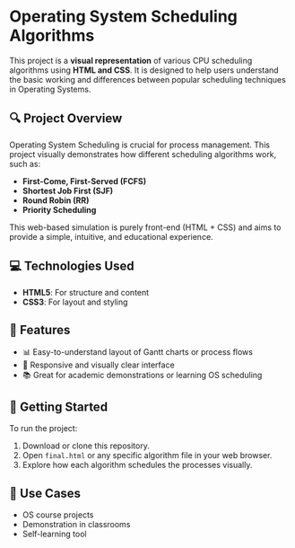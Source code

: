 # Operating System Scheduling Algorithms

This project is a **visual representation** of various CPU scheduling algorithms using **HTML and CSS**. It is designed to help users understand the basic working and differences between popular scheduling techniques in Operating Systems.

## 🔍 Project Overview

Operating System Scheduling is crucial for process management. This project visually demonstrates how different scheduling algorithms work, such as:

- **First-Come, First-Served (FCFS)**
- **Shortest Job First (SJF)**
- **Round Robin (RR)**
- **Priority Scheduling**

This web-based simulation is purely front-end (HTML + CSS) and aims to provide a simple, intuitive, and educational experience.

## 💻 Technologies Used

- **HTML5**: For structure and content
- **CSS3**: For layout and styling
## 🧠 Features

- 📊 Easy-to-understand layout of Gantt charts or process flows
- 🎨 Responsive and visually clear interface
- 📚 Great for academic demonstrations or learning OS scheduling

## 🚀 Getting Started

To run the project:

1. Download or clone this repository.
2. Open `final.html` or any specific algorithm file in your web browser.
3. Explore how each algorithm schedules the processes visually.

## 📌 Use Cases

- OS course projects
- Demonstration in classrooms
- Self-learning tool
